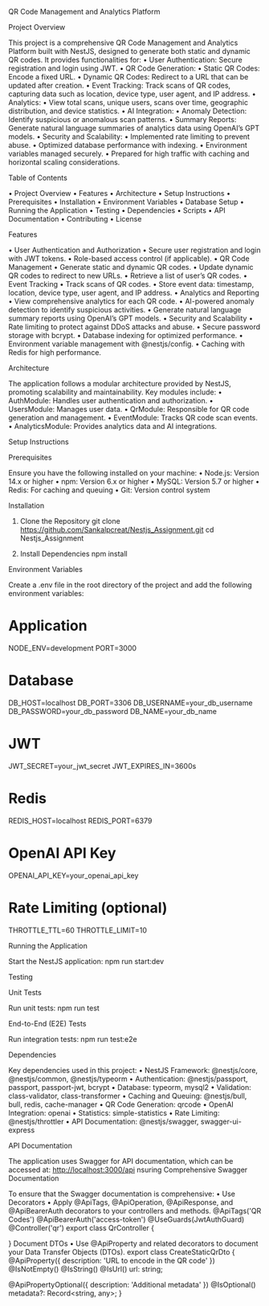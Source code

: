 QR Code Management and Analytics Platform

Project Overview

This project is a comprehensive QR Code Management and Analytics Platform built with NestJS, designed to generate both static and dynamic QR codes. It provides functionalities for:
 • User Authentication: Secure registration and login using JWT.
 • QR Code Generation:
 • Static QR Codes: Encode a fixed URL.
 • Dynamic QR Codes: Redirect to a URL that can be updated after creation.
 • Event Tracking: Track scans of QR codes, capturing data such as location, device type, user agent, and IP address.
 • Analytics:
 • View total scans, unique users, scans over time, geographic distribution, and device statistics.
 • AI Integration:
 • Anomaly Detection: Identify suspicious or anomalous scan patterns.
 • Summary Reports: Generate natural language summaries of analytics data using OpenAI’s GPT models.
 • Security and Scalability:
 • Implemented rate limiting to prevent abuse.
 • Optimized database performance with indexing.
 • Environment variables managed securely.
 • Prepared for high traffic with caching and horizontal scaling considerations.

  Table of Contents

 • Project Overview
 • Features
 • Architecture
 • Setup Instructions
 • Prerequisites
 • Installation
 • Environment Variables
 • Database Setup
 • Running the Application
 • Testing
 • Dependencies
 • Scripts
 • API Documentation
 • Contributing
 • License

  Features

 • User Authentication and Authorization
 • Secure user registration and login with JWT tokens.
 • Role-based access control (if applicable).
 • QR Code Management
 • Generate static and dynamic QR codes.
 • Update dynamic QR codes to redirect to new URLs.
 • Retrieve a list of user’s QR codes.
 • Event Tracking
 • Track scans of QR codes.
 • Store event data: timestamp, location, device type, user agent, and IP address.
 • Analytics and Reporting
 • View comprehensive analytics for each QR code.
 • AI-powered anomaly detection to identify suspicious activities.
 • Generate natural language summary reports using OpenAI’s GPT models.
 • Security and Scalability
 • Rate limiting to protect against DDoS attacks and abuse.
 • Secure password storage with bcrypt.
 • Database indexing for optimized performance.
 • Environment variable management with @nestjs/config.
 • Caching with Redis for high performance.

  Architecture

The application follows a modular architecture provided by NestJS, promoting scalability and maintainability. Key modules include:
 • AuthModule: Handles user authentication and authorization.
 • UsersModule: Manages user data.
 • QrModule: Responsible for QR code generation and management.
 • EventModule: Tracks QR code scan events.
 • AnalyticsModule: Provides analytics data and AI integrations.

  Setup Instructions

Prerequisites

Ensure you have the following installed on your machine:
 • Node.js: Version 14.x or higher
 • npm: Version 6.x or higher
 • MySQL: Version 5.7 or higher
 • Redis: For caching and queuing
 • Git: Version control system

Installation

 1. Clone the Repository
git clone <https://github.com/Sankalpcreat/Nestjs_Assignment.git>
cd Nestjs_Assignment

 2. Install Dependencies
  npm install

  Environment Variables

  Create a .env file in the root directory of the project and add the following environment variables:

# Application

NODE_ENV=development
PORT=3000

# Database

DB_HOST=localhost
DB_PORT=3306
DB_USERNAME=your_db_username
DB_PASSWORD=your_db_password
DB_NAME=your_db_name

# JWT

JWT_SECRET=your_jwt_secret
JWT_EXPIRES_IN=3600s

# Redis

REDIS_HOST=localhost
REDIS_PORT=6379

# OpenAI API Key

OPENAI_API_KEY=your_openai_api_key

# Rate Limiting (optional)

THROTTLE_TTL=60
THROTTLE_LIMIT=10

Running the Application

Start the NestJS application:
npm run start:dev

Testing

Unit Tests

Run unit tests:
npm run test

End-to-End (E2E) Tests

Run integration tests:
npm run test:e2e

Dependencies

Key dependencies used in this project:
 • NestJS Framework: @nestjs/core, @nestjs/common, @nestjs/typeorm
 • Authentication: @nestjs/passport, passport, passport-jwt, bcrypt
 • Database: typeorm, mysql2
 • Validation: class-validator, class-transformer
 • Caching and Queuing: @nestjs/bull, bull, redis, cache-manager
 • QR Code Generation: qrcode
 • OpenAI Integration: openai
 • Statistics: simple-statistics
 • Rate Limiting: @nestjs/throttler
 • API Documentation: @nestjs/swagger, swagger-ui-express

API Documentation

The application uses Swagger for API documentation, which can be accessed at:
<http://localhost:3000/api>
nsuring Comprehensive Swagger Documentation

To ensure that the Swagger documentation is comprehensive:
 • Use Decorators
 • Apply @ApiTags, @ApiOperation, @ApiResponse, and @ApiBearerAuth decorators to your controllers and methods.
  @ApiTags('QR Codes')
@ApiBearerAuth('access-token')
@UseGuards(JwtAuthGuard)
@Controller('qr')
export class QrController {

}
Document DTOs
 • Use @ApiProperty and related decorators to document your Data Transfer Objects (DTOs).
  export class CreateStaticQrDto {
  @ApiProperty({ description: 'URL to encode in the QR code' })
  @IsNotEmpty()
  @IsString()
  @IsUrl()
  url: string;

  @ApiPropertyOptional({ description: 'Additional metadata' })
  @IsOptional()
  metadata?: Record<string, any>;
}
